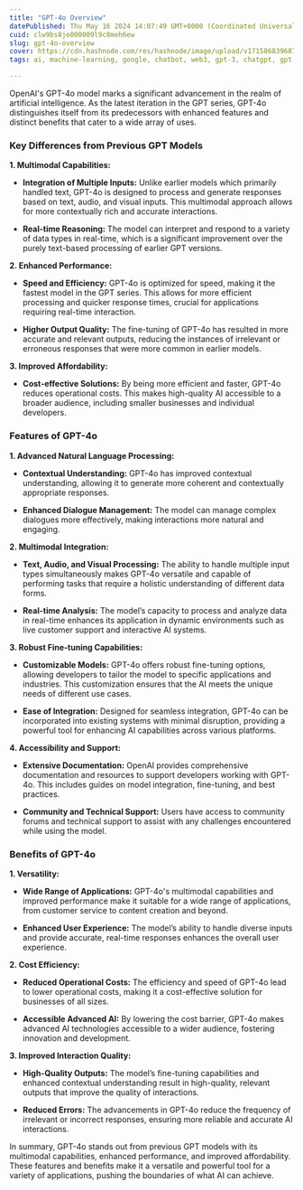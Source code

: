 ```yaml
---
title: "GPT-4o Overview"
datePublished: Thu May 16 2024 14:07:49 GMT+0000 (Coordinated Universal Time)
cuid: clw9bs8jo000009l9c8meh6ew
slug: gpt-4o-overview
cover: https://cdn.hashnode.com/res/hashnode/image/upload/v1715868396873/7dc5b712-5d51-4f5a-938d-0fa2b61a4976.webp
tags: ai, machine-learning, google, chatbot, web3, gpt-3, chatgpt, gpt, gpt-4, gpt40

---
```


OpenAI's GPT-4o model marks a significant advancement in the realm of artificial intelligence. As the latest iteration in the GPT series, GPT-4o distinguishes itself from its predecessors with enhanced features and distinct benefits that cater to a wide array of uses.

### Key Differences from Previous GPT Models

**1\. Multimodal Capabilities:**

* **Integration of Multiple Inputs:** Unlike earlier models which primarily handled text, GPT-4o is designed to process and generate responses based on text, audio, and visual inputs. This multimodal approach allows for more contextually rich and accurate interactions.
    
* **Real-time Reasoning:** The model can interpret and respond to a variety of data types in real-time, which is a significant improvement over the purely text-based processing of earlier GPT versions.
    

**2\. Enhanced Performance:**

* **Speed and Efficiency:** GPT-4o is optimized for speed, making it the fastest model in the GPT series. This allows for more efficient processing and quicker response times, crucial for applications requiring real-time interaction.
    
* **Higher Output Quality:** The fine-tuning of GPT-4o has resulted in more accurate and relevant outputs, reducing the instances of irrelevant or erroneous responses that were more common in earlier models.
    

**3\. Improved Affordability:**

* **Cost-effective Solutions:** By being more efficient and faster, GPT-4o reduces operational costs. This makes high-quality AI accessible to a broader audience, including smaller businesses and individual developers.
    

### Features of GPT-4o

**1\. Advanced Natural Language Processing:**

* **Contextual Understanding:** GPT-4o has improved contextual understanding, allowing it to generate more coherent and contextually appropriate responses.
    
* **Enhanced Dialogue Management:** The model can manage complex dialogues more effectively, making interactions more natural and engaging.
    

**2\. Multimodal Integration:**

* **Text, Audio, and Visual Processing:** The ability to handle multiple input types simultaneously makes GPT-4o versatile and capable of performing tasks that require a holistic understanding of different data forms.
    
* **Real-time Analysis:** The model’s capacity to process and analyze data in real-time enhances its application in dynamic environments such as live customer support and interactive AI systems.
    

**3\. Robust Fine-tuning Capabilities:**

* **Customizable Models:** GPT-4o offers robust fine-tuning options, allowing developers to tailor the model to specific applications and industries. This customization ensures that the AI meets the unique needs of different use cases.
    
* **Ease of Integration:** Designed for seamless integration, GPT-4o can be incorporated into existing systems with minimal disruption, providing a powerful tool for enhancing AI capabilities across various platforms.
    

**4\. Accessibility and Support:**

* **Extensive Documentation:** OpenAI provides comprehensive documentation and resources to support developers working with GPT-4o. This includes guides on model integration, fine-tuning, and best practices.
    
* **Community and Technical Support:** Users have access to community forums and technical support to assist with any challenges encountered while using the model.
    

### Benefits of GPT-4o

**1\. Versatility:**

* **Wide Range of Applications:** GPT-4o's multimodal capabilities and improved performance make it suitable for a wide range of applications, from customer service to content creation and beyond.
    
* **Enhanced User Experience:** The model’s ability to handle diverse inputs and provide accurate, real-time responses enhances the overall user experience.
    

**2\. Cost Efficiency:**

* **Reduced Operational Costs:** The efficiency and speed of GPT-4o lead to lower operational costs, making it a cost-effective solution for businesses of all sizes.
    
* **Accessible Advanced AI:** By lowering the cost barrier, GPT-4o makes advanced AI technologies accessible to a wider audience, fostering innovation and development.
    

**3\. Improved Interaction Quality:**

* **High-Quality Outputs:** The model’s fine-tuning capabilities and enhanced contextual understanding result in high-quality, relevant outputs that improve the quality of interactions.
    
* **Reduced Errors:** The advancements in GPT-4o reduce the frequency of irrelevant or incorrect responses, ensuring more reliable and accurate AI interactions.
    

In summary, GPT-4o stands out from previous GPT models with its multimodal capabilities, enhanced performance, and improved affordability. These features and benefits make it a versatile and powerful tool for a variety of applications, pushing the boundaries of what AI can achieve.